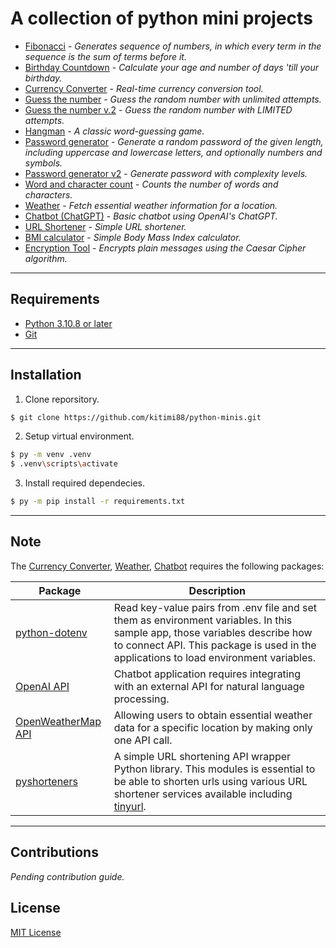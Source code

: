 # A collection of python mini projects

* [Fibonacci](./fibonacci.py) - _Generates sequence of numbers, in which every term in the sequence is the sum of terms before it._
* [Birthday Countdown](./birthday_countdown.py) - _Calculate your age and number of days 'till your birthday._
* [Currency Converter](./currency_convert.py) - _Real-time currency conversion tool._
* [Guess the number](./guess_num.py) - _Guess the random number with unlimited attempts._
* [Guess the number v.2](./guess_num_2.py) - _Guess the random number with LIMITED attempts._
* [Hangman](./hangman.py) - _A classic word-guessing game._
* [Password generator](./password_gen.py) - _Generate a random password of the given length, including uppercase and lowercase letters, and optionally numbers and symbols._
* [Password generator v2](./password_gen2.py) - _Generate password with complexity levels._
* [Word and character count](./word_count.py) - _Counts the number of words and characters._
* [Weather](./weather.py) - _Fetch essential weather information for a location._
* [Chatbot (ChatGPT)](./chatbot.py) - _Basic chatbot using OpenAI's ChatGPT._
* [URL Shortener](./shorten_url.py) - _Simple URL shortener._
* [BMI calculator](./bmi_calculator.py) - _Simple Body Mass Index calculator._
* [Encryption Tool](./encryption_tool.py) - _Encrypts plain messages using the Caesar Cipher algorithm._
---

## Requirements
- [Python 3.10.8 or later](https://www.python.org/downloads/)
- [Git](https://git-scm.com/)

---
## Installation
1. Clone reporsitory.

```bash
$ git clone https://github.com/kitimi88/python-minis.git
```

2. Setup virtual environment.

```bash
$ py -m venv .venv
$ .venv\scripts\activate
```

3. Install required dependecies.

```bash
$ py -m pip install -r requirements.txt
```

---
## Note

The [Currency Converter](./currency_convert.py), [Weather](./weather.py), [Chatbot](./chatbot.py) requires the following packages:

| Package | Description |
| ------- | ----------- |
|[python-dotenv](https://pypi.org/project/python-dotenv/) |Read key-value pairs from .env file and set them as environment variables. In this sample app, those variables describe how to connect API. This package is used in the applications to load environment variables.|
| [OpenAI API](https://pypi.org/project/openai/) | Chatbot application requires integrating with an external API for natural language processing.
| [OpenWeatherMap API](https://openweathermap.org/api) | Allowing users to obtain essential weather data for a specific location by making only one API call.
|[pyshorteners](https://pyshorteners.readthedocs.io/en/latest/apis.html#implemented-apis)|A simple URL shortening API wrapper Python library. This modules is essential to be able to shorten urls using various URL shortener services available including [tinyurl](https://tinyurl.com/app).

---
## Contributions
_Pending contribution guide._

## License
[MIT License](./LICENSE)

